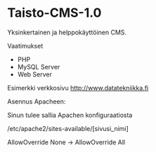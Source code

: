 Taisto-CMS-1.0
==============

Yksinkertainen ja helppokäyttöinen CMS.

Vaatimukset

* PHP
* MySQL Server
* Web Server

Esimerkki verkkosivu http://www.datatekniikka.fi

Asennus Apacheen:

Sinun tulee sallia Apachen konfiguraatiosta

  /etc/apache2/sites-available/[sivusi_nimi]

  AllowOverride None -> AllowOverride All
